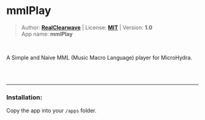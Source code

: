 <!---
This file is generated from the "details.yml" file. (Any changes here will be overwritten)
--->
# mmlPlay
> Author: **[RealClearwave](https://github.com/RealClearwave)** | License: **[MIT](https://github.com/echo-lalia/MicroHydra-Apps/blob/main/LICENSE)** | Version: **1.0**  
> App name: **mmlPlay**
<br/>

A Simple and Naive MML (Music Macro Language) player for MicroHydra.


<br/><br/>

-----
### Installation:
Copy the app into your `/apps` folder.


